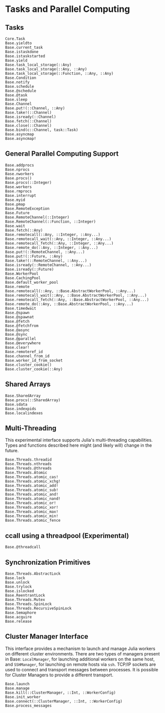 # Tasks and Parallel Computing

## Tasks

```@docs
Core.Task
Base.yieldto
Base.current_task
Base.istaskdone
Base.istaskstarted
Base.yield
Base.task_local_storage(::Any)
Base.task_local_storage(::Any, ::Any)
Base.task_local_storage(::Function, ::Any, ::Any)
Base.Condition
Base.notify
Base.schedule
Base.@schedule
Base.@task
Base.sleep
Base.Channel
Base.put!(::Channel, ::Any)
Base.take!(::Channel)
Base.isready(::Channel)
Base.fetch(::Channel)
Base.close(::Channel)
Base.bind(c::Channel, task::Task)
Base.asyncmap
Base.asyncmap!
```

## General Parallel Computing Support

```@docs
Base.addprocs
Base.nprocs
Base.nworkers
Base.procs()
Base.procs(::Integer)
Base.workers
Base.rmprocs
Base.interrupt
Base.myid
Base.pmap
Base.RemoteException
Base.Future
Base.RemoteChannel(::Integer)
Base.RemoteChannel(::Function, ::Integer)
Base.wait
Base.fetch(::Any)
Base.remotecall(::Any, ::Integer, ::Any...)
Base.remotecall_wait(::Any, ::Integer, ::Any...)
Base.remotecall_fetch(::Any, ::Integer, ::Any...)
Base.remote_do(::Any, ::Integer, ::Any...)
Base.put!(::RemoteChannel, ::Any...)
Base.put!(::Future, ::Any)
Base.take!(::RemoteChannel, ::Any...)
Base.isready(::RemoteChannel, ::Any...)
Base.isready(::Future)
Base.WorkerPool
Base.CachingPool
Base.default_worker_pool
Base.remote
Base.remotecall(::Any, ::Base.AbstractWorkerPool, ::Any...)
Base.remotecall_wait(::Any, ::Base.AbstractWorkerPool, ::Any...)
Base.remotecall_fetch(::Any, ::Base.AbstractWorkerPool, ::Any...)
Base.remote_do(::Any, ::Base.AbstractWorkerPool, ::Any...)
Base.timedwait
Base.@spawn
Base.@spawnat
Base.@fetch
Base.@fetchfrom
Base.@async
Base.@sync
Base.@parallel
Base.@everywhere
Base.clear!
Base.remoteref_id
Base.channel_from_id
Base.worker_id_from_socket
Base.cluster_cookie()
Base.cluster_cookie(::Any)
```

## Shared Arrays

```@docs
Base.SharedArray
Base.procs(::SharedArray)
Base.sdata
Base.indexpids
Base.localindexes
```

## Multi-Threading

This experimental interface supports Julia's multi-threading capabilities. Types and functions
described here might (and likely will) change in the future.

```@docs
Base.Threads.threadid
Base.Threads.nthreads
Base.Threads.@threads
Base.Threads.Atomic
Base.Threads.atomic_cas!
Base.Threads.atomic_xchg!
Base.Threads.atomic_add!
Base.Threads.atomic_sub!
Base.Threads.atomic_and!
Base.Threads.atomic_nand!
Base.Threads.atomic_or!
Base.Threads.atomic_xor!
Base.Threads.atomic_max!
Base.Threads.atomic_min!
Base.Threads.atomic_fence
```

## ccall using a threadpool (Experimental)

```@docs
Base.@threadcall
```

## Synchronization Primitives

```@docs
Base.Threads.AbstractLock
Base.lock
Base.unlock
Base.trylock
Base.islocked
Base.ReentrantLock
Base.Threads.Mutex
Base.Threads.SpinLock
Base.Threads.RecursiveSpinLock
Base.Semaphore
Base.acquire
Base.release
```

## Cluster Manager Interface

This interface provides a mechanism to launch and manage Julia workers on different cluster environments.
There are two types of managers present in Base: `LocalManager`, for launching additional workers on the
same host, and `SSHManager`, for launching on remote hosts via `ssh`. TCP/IP sockets are used to connect
and transport messages between processes. It is possible for Cluster Managers to provide a different transport.

```@docs
Base.launch
Base.manage
Base.kill(::ClusterManager, ::Int, ::WorkerConfig)
Base.init_worker
Base.connect(::ClusterManager, ::Int, ::WorkerConfig)
Base.process_messages
```
